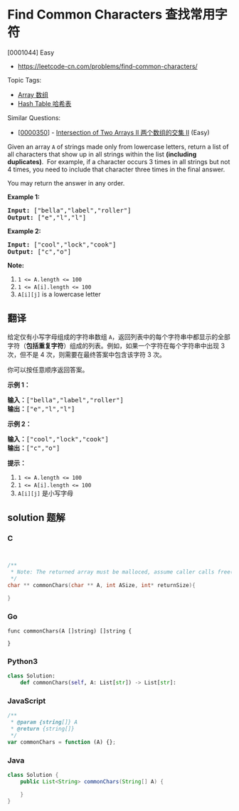 # Find Common Characters 查找常用字符

[0001044] Easy

- https://leetcode-cn.com/problems/find-common-characters/

Topic Tags:

- [Array 数组](https://leetcode-cn.com/tag/array/)
- [Hash Table 哈希表](https://leetcode-cn.com/tag/hash-table/)

Similar Questions:

- [[0000350](https://leetcode-cn.com/problems/intersection-of-two-arrays-ii/)] - [Intersection of Two Arrays II 两个数组的交集 II](./0000350.intersection-of-two-arrays-ii.md) (Easy)

Given an array `A` of strings made only from lowercase letters, return a list of all characters that show up in all strings within the list **(including duplicates)**.  For example, if a character occurs 3 times in all strings but not 4 times, you need to include that character three times in the final answer.

You may return the answer in any order.

**Example 1:**

<pre><strong>Input: </strong><span id="example-input-1-1">["bella","label","roller"]</span>
<strong>Output: </strong><span id="example-output-1">["e","l","l"]</span>
</pre>

**Example 2:**

<pre><strong>Input: </strong><span id="example-input-2-1">["cool","lock","cook"]</span>
<strong>Output: </strong><span id="example-output-2">["c","o"]</span>
</pre>

**Note:**

1.  `1 <= A.length <= 100`
2.  `1 <= A[i].length <= 100`
3.  `A[i][j]` is a lowercase letter

## 翻译

给定仅有小写字母组成的字符串数组 `A`，返回列表中的每个字符串中都显示的全部字符（**包括重复字符**）组成的列表。例如，如果一个字符在每个字符串中出现 3 次，但不是 4 次，则需要在最终答案中包含该字符 3 次。

你可以按任意顺序返回答案。

**示例 1：**

<pre><strong>输入：</strong>["bella","label","roller"]
<strong>输出：</strong>["e","l","l"]
</pre>

**示例 2：**

<pre><strong>输入：</strong>["cool","lock","cook"]
<strong>输出：</strong>["c","o"]
</pre>

**提示：**

1.  `1 <= A.length <= 100`
2.  `1 <= A[i].length <= 100`
3.  `A[i][j]` 是小写字母

## solution 题解

### C

```c


/**
 * Note: The returned array must be malloced, assume caller calls free().
 */
char ** commonChars(char ** A, int ASize, int* returnSize){

}


```

### Go

```golang
func commonChars(A []string) []string {

}
```

### Python3

```python
class Solution:
    def commonChars(self, A: List[str]) -> List[str]:

```

### JavaScript

```javascript
/**
 * @param {string[]} A
 * @return {string[]}
 */
var commonChars = function (A) {};
```

### Java

```java
class Solution {
    public List<String> commonChars(String[] A) {

    }
}
```
